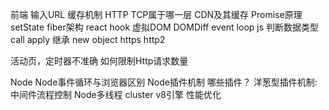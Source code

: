 前端
输入URL
缓存机制
HTTP TCP属于哪一层
CDN及其缓存
Promise原理
setState
fiber架构
react hook
虚拟DOM DOMDiff
event loop
js 判断数据类型
call apply
继承
new object
https
http2

活动页，定时器不准确
如何限制Http请求数量



Node
Node事件循环与浏览器区别
Node插件机制 哪些插件？ 洋葱型插件机制:中间件流程控制
Node多线程 cluster
v8引擎
性能优化
